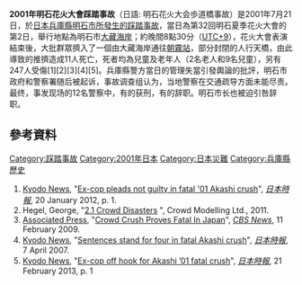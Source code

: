 **2001年明石花火大會踩踏事故**（日語:
明石花火大会歩道橋事故）是2001年7月21日，於[日本](../Page/日本.md "wikilink")[兵庫縣](https://zh.wikipedia.org/wiki/兵庫縣 "wikilink")[明石市所發生的](../Page/明石市.md "wikilink")[踩踏事故](../Page/踩踏事故.md "wikilink")，當日為第32回明石夏季花火大會的第2日，舉行地點為明石市[大藏海岸](https://zh.wikipedia.org/wiki/大藏海岸 "wikilink")；約晚間8點30分（[UTC+9](https://zh.wikipedia.org/wiki/UTC+9 "wikilink")），花火大會表演結束後，大批群眾擠入了一個由大藏海岸通往[朝霧站](https://zh.wikipedia.org/wiki/朝霧站_\(兵庫縣\) "wikilink")，部分封閉的人行天橋，由此導致的推擠造成11人死亡，死者均為兒童及老年人（2名老人和9名兒童），另有247人受傷\[1\]\[2\]\[3\]\[4\]\[5\]。兵庫縣警方當日的管理失當引發輿論的批評，明石市政府和警察署随后被起诉，事故调查组认为，当地警察在交通疏导方面未能尽责。最终，事发现场的12名警察中，有的获刑，有的辞职。明石市长也被迫引咎辞职。

## 參考資料

[Category:踩踏事故](https://zh.wikipedia.org/wiki/Category:踩踏事故 "wikilink")
[Category:2001年日本](https://zh.wikipedia.org/wiki/Category:2001年日本 "wikilink")
[Category:日本災難](https://zh.wikipedia.org/wiki/Category:日本災難 "wikilink")
[Category:兵庫縣歷史](https://zh.wikipedia.org/wiki/Category:兵庫縣歷史 "wikilink")

1.  [Kyodo News](https://zh.wikipedia.org/wiki/Kyodo_News "wikilink"),
    "[Ex-cop pleads not guilty in fatal '01 Akashi
    crush](http://www.japantimes.co.jp/text/nn20120120a2.html)",
    *[日本時報](https://zh.wikipedia.org/wiki/日本時報 "wikilink")*, 20
    January 2012, p. 1.
2.  Hegel, George, "[2.1 Crowd
    Disasters](http://safercrowds.com/CrowdDisasters.html) ", Crowd
    Modelling Ltd., 2011.
3.  [Associated
    Press](https://zh.wikipedia.org/wiki/Associated_Press "wikilink"),
    "[Crowd Crush Proves Fatal In
    Japan](http://www.cbsnews.com/stories/2001/07/21/national/main302723.shtml)",
    *[CBS News](https://zh.wikipedia.org/wiki/CBS_News "wikilink")*, 11
    February 2009.
4.  [Kyodo News](https://zh.wikipedia.org/wiki/Kyodo_News "wikilink"),
    "[Sentences stand for four in fatal Akashi
    crush](http://www.japantimes.co.jp/text/nn20070407a6.html)",
    *[日本時報](https://zh.wikipedia.org/wiki/日本時報 "wikilink")*, 7
    April 2007.
5.  [Kyodo News](https://zh.wikipedia.org/wiki/Kyodo_News "wikilink"),
    "[Ex-cop off hook for Akashi ’01 fatal
    crush](http://www.japantimes.co.jp/news/2013/02/21/national/ex-cop-off-hook-for-akashi-01-fatal-crush/#.USVLh2dy1yI)",
    *[日本時報](https://zh.wikipedia.org/wiki/日本時報 "wikilink")*, 21 February
    2013, p. 1